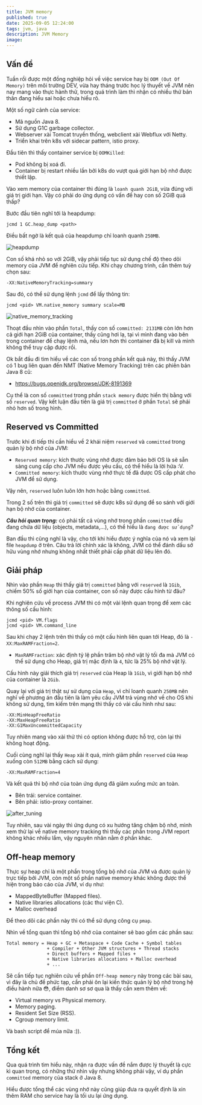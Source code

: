 ```yaml
---
title: JVM memory
published: true
date: 2025-09-05 12:24:00
tags: jvm, java
description: JVM Memory
image: 
---
```


## Vấn đề

Tuần rồi được một đồng nghiệp hỏi về việc service hay bị `OOM (Out Of Memory)` trên môi trường DEV, vừa hay tháng trước học lý thuyết về JVM nên nay mang vào thực hành thử, trong quá trình làm thì nhận có nhiều thứ bản thân đang hiểu sai hoặc chưa hiểu rõ.

Một số ngữ cảnh của service:
- Mã nguồn Java 8.
- Sử dụng G1C garbage collector.
- Webserver xài Tomcat truyền thống, webclient xài Webflux với Netty.
- Triển khai trên k8s với sidecar pattern, istio proxy.


<!-- ![jvm-memory](img/k8s_everywhere.png) -->

Đầu tiên thì thấy container service bị `OOMKilled`:
- Pod không bị xoá đi.
- Container bị restart nhiều lần bởi k8s do vượt quá giới hạn bộ nhớ được thiết lập.

Vào xem memory của container thì đúng là `loanh quanh 2GiB`, vừa đúng với giá trị giới hạn. Vậy có phải do ứng dụng có vấn đề hay con số 2GiB quá thấp?

Bước đầu tiên nghĩ tới là heapdump:

```
jcmd 1 GC.heap_dump <path>
```

Điều bất ngờ là kết quả của heapdump chỉ loanh quanh `250MB`.

![heapdump](img/jvm_memory_heapdump.png)

Con số khá nhỏ so với 2GiB, vậy phải tiếp tục sử dụng chế độ theo dõi memory của JVM để nghiên cứu tiếp.
Khi chạy chương trình, cần thêm tuỳ chọn sau:

```
-XX:NativeMemoryTracking=summary
```

Sau đó, có thể sử dụng lệnh `jcmd` để lấy thông tin:

```
jcmd <pid> VM.native_memory summary scale=MB
```

![native_memory_tracking](img/jvm_memory_native_memory_tracking.png)

Thoạt đầu nhìn vào phần `Total`, thấy con số `committed: 2131MB` còn lớn hơn cả giới hạn 2GiB của container, thấy cũng hơi lạ, tại vì mình đang vào bên trong container để chạy lệnh mà, nếu lơn hơn thì container đã bị kill và mình không thể truy cập được rồi.

Ok bắt đầu đi tìm hiểu về các con số trong phần kết quả này, thì thấy JVM có 1 bug liên quan đến NMT (Native Memory Tracking) trên các phiên bản Java 8 cũ:
- https://bugs.openjdk.org/browse/JDK-8191369

Cụ thể là con số `committed` trong phần `stack memory` được hiển thị bằng với số `reserved`. Vậy kết luận đầu tiên là giá trị `committed` ở phần `Total` sẽ phải nhỏ hơn số trong hình.

## Reserved vs Committed

Trước khi đi tiếp thì cần hiểu về 2 khái niệm `reserved` và `committed` trong quản lý bộ nhớ của JVM:

- `Reserved memory`: kích thước vùng nhớ được đảm bảo bởi OS là sẽ sẵn sàng cung cấp cho JVM nếu được yêu cầu, có thể hiểu là lời hứa :V.
- `Committed memory`: kích thước vùng nhớ thực tế đã được OS cấp phát cho JVM để sử dụng.

Vậy nên, `reserved` luôn luôn lớn hơn hoặc bằng `committed`.

Trong 2 số trên thì giá trị `committed` sẽ được k8s sử dụng để so sánh với giới hạn bộ nhớ của container.

***Câu hỏi quan trọng:*** có phải tất cả vùng nhớ trong phần `committed` đều đang chứa dữ liệu (objects, metadata,...), có thể hiểu là `đang được sử dụng`?

Ban đầu thì cũng nghĩ là vậy, cho tới khi hiểu được ý nghĩa của nó và xem lại file `heapdump` ở trên. Câu trả lời chính xác là không, JVM có thể đánh dấu sở hữu vùng nhớ nhưng không nhất thiết phải cấp phát dữ liệu lên đó.

## Giải pháp

Nhìn vào phần `Heap` thì thấy giá trị `committed` bằng với `reserved` là `1Gib`, chiếm 50% số giới hạn của container, con số này được cấu hình từ đâu?

Khi nghiên cứu về process JVM thì có một vài lệnh quan trọng để xem các thông số cấu hình:

```
jcmd <pid> VM.flags
jcmd <pid> VM.command_line
```

Sau khi chạy 2 lệnh trên thì thấy có một cấu hình liên quan tới Heap, đó là `-XX:MaxRAMFraction=2`.

- `MaxRAMFraction`: xác định tỷ lệ phần trăm bộ nhớ vật lý tối đa mà JVM có thể sử dụng cho Heap, giá trị mặc định là `4`, tức là 25% bộ nhớ vật lý.

Cấu hình này giải thích giá trị `reserved` của Heap là `1Gib`, vì giới hạn bộ nhớ của container là `2Gib`.

Quay lại với giá trị thật sự sử dụng của `Heap`, vì chỉ loanh quanh `250MB` nên nghĩ về phương án đầu tiên là làm yêu cầu JVM trả vùng nhớ về cho OS khi không sử dụng, tìm kiếm trên mạng thì thấy có vài cấu hình như sau:

```text
-XX:MinHeapFreeRatio
-XX:MaxHeapFreeRatio
-XX:G1MaxUncommittedCapacity
```

Tuy nhiên mang vào xài thử thì có option không được hỗ trợ, còn lại thì không hoạt động. 

Cuối cùng nghĩ lại thấy `Heap` xài ít quá, mình giảm phần `reserved` của `Heap` xuống còn `512MB` bằng cách sử dụng:

```
-XX:MaxRAMFraction=4
```

Và kết quả thì bộ nhớ của toàn ứng dụng đã giảm xuống mức an toàn.

- Bên trái: service container.
- Bên phải: istio-proxy container.

![after_tuning](img/jvm_memory_after_tuning.png)

Tuy nhiên, sau vài ngày thì ứng dụng có xu hướng tăng chậm bộ nhớ, mình xem thử lại về native memory tracking thì thấy các phần trong JVM report không khác nhiều lắm, vậy nguyên nhân nằm ở phần khác.

## Off-heap memory

Thực sự heap chỉ là một phần trong tổng bộ nhớ của JVM và được quản lý trực tiếp bởi JVM, còn một số phần native memory khác không được thể hiện trong báo cáo của JVM, ví dụ như:
- MappedByteBuffer (Mapped files).
- Native libraries allocations (các thư viện C).
- Malloc overhead

Để theo dõi các phần này thì có thể sử dụng công cụ `pmap`.

Nhìn về tổng quan thì tổng bộ nhớ của container sẽ bao gồm các phần sau:
```
Total memory = Heap + GC + Metaspace + Code Cache + Symbol tables
               + Compiler + Other JVM structures + Thread stacks
               + Direct buffers + Mapped files +
               + Native libraries allocations + Malloc overhead
               + ...
```

Sẽ cần tiếp tục nghiên cứu về phần `Off-heap memory` này trong các bài sau, vì đây là chủ đề phức tạp, cần phải ôn lại kiến thức quản lý bộ nhớ trong hệ điều hành nữa 😳, điểm danh sơ sơ qua là thấy cần xem thêm về:
- Virtual memory vs Physical memory.
- Memory paging.
- Resident Set Size (RSS).
- Cgroup memory limit.

Và bash script để múa nữa :)).

## Tổng kết

Qua quá trình tìm hiểu này, nhận ra được vấn đề nắm được lý thuyết là cực kì quan trọng, có những thứ nhìn vậy nhưng không phải vậy, ví dụ phần `committed` memory của stack ở Java 8. 

Hiểu được tổng thể các vùng nhớ này cũng giúp đưa ra quyết định là xin thêm RAM cho service hay là tối ưu lại ứng dụng.